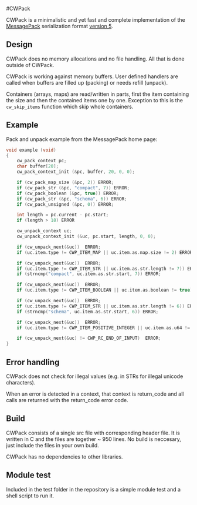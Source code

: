 #CWPack

CWPack is a minimalistic and yet fast and complete implementation of the 
[MessagePack](http://msgpack.org) serialization format 
[version 5](https://github.com/msgpack/msgpack/blob/master/spec.md).

## Design

CWPack does no memory allocations and no file handling. All that is done 
outside of CWPack.

CWPack is working against memory buffers. User defined handlers are called when buffers are 
filled up (packing) or needs refill (unpack). 

Containers (arrays, maps) are read/written in parts, first the item containing the size and 
then the contained items one by one. Exception to this is the `cw_skip_items` function which 
skip whole containers.

## Example

Pack and unpack example from the MessagePack home page:

```c
void example (void)
{
    cw_pack_context pc;
    char buffer[20];
    cw_pack_context_init (&pc, buffer, 20, 0, 0);

    if (cw_pack_map_size (&pc, 2)) ERROR;
    if (cw_pack_str (&pc, "compact", 7)) ERROR;
    if (cw_pack_boolean (&pc, true)) ERROR;
    if (cw_pack_str (&pc, "schema", 6)) ERROR;
    if (cw_pack_unsigned (&pc, 0)) ERROR;

    int length = pc.current - pc.start;
    if (length > 18) ERROR

    cw_unpack_context uc;
    cw_unpack_context_init (&uc, pc.start, length, 0, 0);

    if (cw_unpack_next(&uc))  ERROR;
    if (uc.item.type != CWP_ITEM_MAP || uc.item.as.map.size != 2) ERROR;

    if (cw_unpack_next(&uc))  ERROR;
    if (uc.item.type != CWP_ITEM_STR || uc.item.as.str.length != 7)) ERROR;
    if (strncmp("compact", uc.item.as.str.start, 7)) ERROR;

    if (cw_unpack_next(&uc))  ERROR;
    if (uc.item.type != CWP_ITEM_BOOLEAN || uc.item.as.boolean != true) ERROR;

    if (cw_unpack_next(&uc))  ERROR;
    if (uc.item.type != CWP_ITEM_STR || uc.item.as.str.length != 6)) ERROR;
    if (strncmp("schema", uc.item.as.str.start, 6)) ERROR;

    if (cw_unpack_next(&uc))  ERROR;
    if (uc.item.type != CWP_ITEM_POSITIVE_INTEGER || uc.item.as.u64 != 0) ERROR;

    if (cw_unpack_next(&uc) != CWP_RC_END_OF_INPUT)  ERROR;
}
```

## Error handling

CWPack does not check for illegal values (e.g. in STRs for illegal unicode characters).

When an error is detected in a context, that context is return_code and all calls are returned 
with the return_code error code.

## Build

CWPack consists of a single src file with corresponding header file. It is written 
in C and the files are together ~ 950 lines. No build is neccesary, just include the 
files in your own build.

CWPack has no dependencies to other libraries.

## Module test

Included in the test folder in the repository is a simple module test and a shell script to run it.
